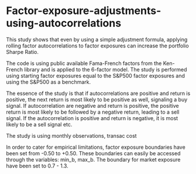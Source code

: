 # Factor-exposure-adjustments-using-autocorrelations

This study shows that even by using a simple adjustment formula, applying rolling factor autocorrelations to factor exposures can increase the portfolio Sharpe Ratio.

The code is using public available Fama-French factors from the Ken-French library and is applied to the 6-factor model. The study is performed using starting factor exposures equal to the S&P500 factor exposures and using the S&P500 as a benchmark.

The essence of the study is that if autocorrelations are positive and return is positive, the next return is most likely to be positive as well, signaling a buy signal. If autocorrelation are negative and return is positive, the positive return is most likely to be followed by a negative return, leading to a sell signal. If the autocorrelation is positive and return is negative, it is most likely to be a sell signal etc.

The study is using monthly observations, transac cost

In order to cater for empirical limitations, factor exposure boundaries have been set from -0.50 to +0.50. These boundaries can easily be accessed through the variables: min_b, max_b. The boundary for market exposure have been set to 0.7 - 1.3.
